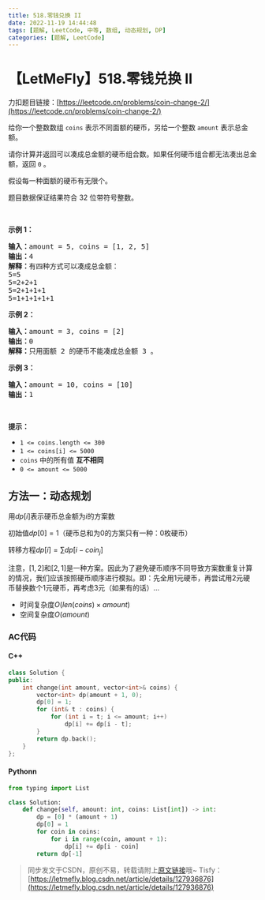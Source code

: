 ```yaml
---
title: 518.零钱兑换 II
date: 2022-11-19 14:44:48
tags: [题解, LeetCode, 中等, 数组, 动态规划, DP]
categories: [题解, LeetCode]
---
```


# 【LetMeFly】518.零钱兑换 II

力扣题目链接：[https://leetcode.cn/problems/coin-change-2/](https://leetcode.cn/problems/coin-change-2/)

<p>给你一个整数数组 <code>coins</code> 表示不同面额的硬币，另给一个整数 <code>amount</code> 表示总金额。</p>

<p>请你计算并返回可以凑成总金额的硬币组合数。如果任何硬币组合都无法凑出总金额，返回 <code>0</code> 。</p>

<p>假设每一种面额的硬币有无限个。 </p>

<p>题目数据保证结果符合 32 位带符号整数。</p>

<p> </p>

<ul>
</ul>

<p><strong>示例 1：</strong></p>

<pre>
<strong>输入：</strong>amount = 5, coins = [1, 2, 5]
<strong>输出：</strong>4
<strong>解释：</strong>有四种方式可以凑成总金额：
5=5
5=2+2+1
5=2+1+1+1
5=1+1+1+1+1
</pre>

<p><strong>示例 2：</strong></p>

<pre>
<strong>输入：</strong>amount = 3, coins = [2]
<strong>输出：</strong>0
<strong>解释：</strong>只用面额 2 的硬币不能凑成总金额 3 。
</pre>

<p><strong>示例 3：</strong></p>

<pre>
<strong>输入：</strong>amount = 10, coins = [10] 
<strong>输出：</strong>1
</pre>

<p> </p>

<p><strong>提示：</strong></p>

<ul>
	<li><code>1 <= coins.length <= 300</code></li>
	<li><code>1 <= coins[i] <= 5000</code></li>
	<li><code>coins</code> 中的所有值 <strong>互不相同</strong></li>
	<li><code>0 <= amount <= 5000</code></li>
</ul>


    
## 方法一：动态规划

用$dp[i]$表示硬币总金额为$i$的方案数

初始值$dp[0] = 1$（硬币总和为0的方案只有一种：0枚硬币）

转移方程$dp[i] = \sum dp[i - coin_j]$

注意，$[1, 2]$和$[2, 1]$是一种方案。因此为了避免硬币顺序不同导致方案数重复计算的情况，我们应该按照硬币顺序进行模拟。即：先全用$1$元硬币，再尝试用$2$元硬币替换数个$1$元硬币，再考虑$3$元（如果有的话）...

+ 时间复杂度$O(len(coins) \times amount)$
+ 空间复杂度$O(amount)$

### AC代码

#### C++

```cpp
class Solution {
public:
    int change(int amount, vector<int>& coins) {
        vector<int> dp(amount + 1, 0);
        dp[0] = 1;
        for (int& t : coins) {
            for (int i = t; i <= amount; i++)
                dp[i] += dp[i - t];
        }
        return dp.back();
    }
};
```

#### Pythonn

```python
from typing import List

class Solution:
    def change(self, amount: int, coins: List[int]) -> int:
        dp = [0] * (amount + 1)
        dp[0] = 1
        for coin in coins:
            for i in range(coin, amount + 1):
                dp[i] += dp[i - coin]
        return dp[-1]
```

> 同步发文于CSDN，原创不易，转载请附上[原文链接](https://blog.letmefly.xyz/2022/11/19/LeetCode%200518.%E9%9B%B6%E9%92%B1%E5%85%91%E6%8D%A2II/)哦~
> Tisfy：[https://letmefly.blog.csdn.net/article/details/127936876](https://letmefly.blog.csdn.net/article/details/127936876)
